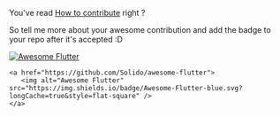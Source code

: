 You've read [How to contribute](https://github.com/Solido/awesome-flutter/blob/master/contributing.md) right ?

So tell me more about your awesome contribution and add the badge to your repo after it's accepted :D

 <a href="https://stackoverflow.com/questions/tagged/flutter?sort=votes">
  <img alt="Awesome Flutter" src="https://img.shields.io/badge/Awesome-Flutter-blue.svg?longCache=true&style=flat-square" />
 </a>
 
 ``` 
<a href="https://github.com/Solido/awesome-flutter">
    <img alt="Awesome Flutter" src="https://img.shields.io/badge/Awesome-Flutter-blue.svg?longCache=true&style=flat-square" />
</a>
```
